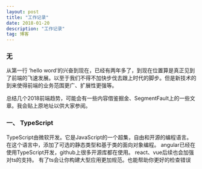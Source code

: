 ```yaml
---
layout: post
title: "工作记录"
date: 2018-01-20
description: "工作记录"
tag: 博客 
---  
```


### 无

从第一行 ‘hello word’的兴奋到现在，已经有两年多了，到现在位置算是真正见到了前端的飞速发展。以至于我们不得不加快步伐去跟上时代的脚步。但是新技术的到来使得前端的业务范围更广、扩展性更强等。

总结几个2018前端趋势，可能会有一些内容借鉴掘金、SegmentFault上的一些文章。我会贴上原地址以供大家参阅。

### 一、 TypeScript

TypeScript由微软开发。它是JavaScript的一个超集，自由和开源的编程语言。在这个语言中，添加了可选的静态类型和基于类的面向对象编程。
angular已经在使用TypeScript开发，github上很多开源库都在使用。 react、vue后续也会加强对ts的支持。
有了ts会让你构建大型应用更加规范。也能帮助你更好的检查错误


